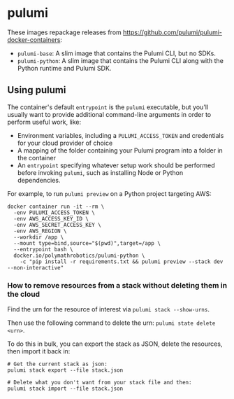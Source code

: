 # pulumi

These images repackage releases from https://github.com/pulumi/pulumi-docker-containers:

- `pulumi-base`: A slim image that contains the Pulumi CLI, but no SDKs.
- `pulumi-python`: A slim image that contains the Pulumi CLI along with the Python runtime and Pulumi SDK.

## Using pulumi

The container's default `entrypoint` is the `pulumi` executable, but you'll usually want to provide additional command-line arguments in order to perform useful work, like:

- Environment variables, including a `PULUMI_ACCESS_TOKEN` and credentials for your cloud provider of choice 
- A mapping of the folder containing your Pulumi program into a folder in the container
- An `entrypoint` specifying whatever setup work should be performed before invoking `pulumi`, such as installing Node or Python dependencies.

For example, to run `pulumi preview` on a Python project targeting AWS:

```
docker container run -it --rm \
  -env PULUMI_ACCESS_TOKEN \
  -env AWS_ACCESS_KEY_ID \
  -env AWS_SECRET_ACCESS_KEY \
  -env AWS_REGION \
  --workdir /app \
  --mount type=bind,source="$(pwd)",target=/app \
  --entrypoint bash \
  docker.io/polymathrobotics/pulumi-python \
    -c "pip install -r requirements.txt && pulumi preview --stack dev --non-interactive"
```

### How to remove resources from a stack without deleting them in the cloud

Find the urn for the resource of interest via `pulumi stack --show-urns`.

Then use the following command to delete the urn: `pulumi state delete <urn>`.

To do this in bulk, you can export the stack as JSON, delete the resources, then import it back in:
```
# Get the current stack as json:
pulumi stack export --file stack.json

# Delete what you don't want from your stack file and then:
pulumi stack import --file stack.json
```
